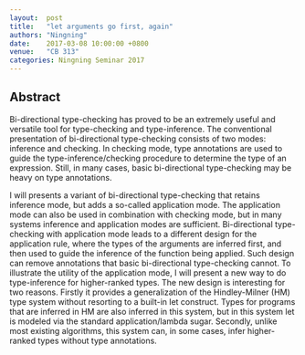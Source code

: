 ```yaml
--- 
layout:  post 
title:   "let arguments go first, again"
authors: "Ningning"
date:    2017-03-08 10:00:00 +0800
venue:   "CB 313"
categories: Ningning Seminar 2017
--- 
```

## Abstract

Bi-directional type-checking has proved to be an extremely useful and
versatile
tool for type-checking and type-inference. The conventional presentation of
bi-directional type-checking consists of two modes: inference and checking.
In
checking mode, type annotations are used to guide the
type-inference/checking
procedure to determine the type of an expression. Still, in many cases,
basic
bi-directional type-checking may be heavy on type annotations.

I will presents a variant of bi-directional type-checking that retains
inference
mode, but adds a so-called application mode. The application mode can also
be
used in combination with checking mode, but in many systems inference and
application modes are sufficient. Bi-directional type-checking with
application
mode leads to a different design for the application rule, where the types
of
the arguments are inferred first, and then used to guide the inference of
the
function being applied. Such design can remove annotations that basic
bi-directional type-checking cannot. To illustrate the utility of the
application mode, I will present a new way to do type-inference for
higher-ranked types. The new design is interesting for two reasons. Firstly
it
provides a generalization of the Hindley-Milner (HM) type system without
resorting to a built-in let construct. Types for programs that are inferred
in
HM are also inferred in this system, but in this system let is modeled via
the
standard application/lambda sugar. Secondly, unlike most existing
algorithms,
this system can, in some cases, infer higher-ranked types without type
annotations.


